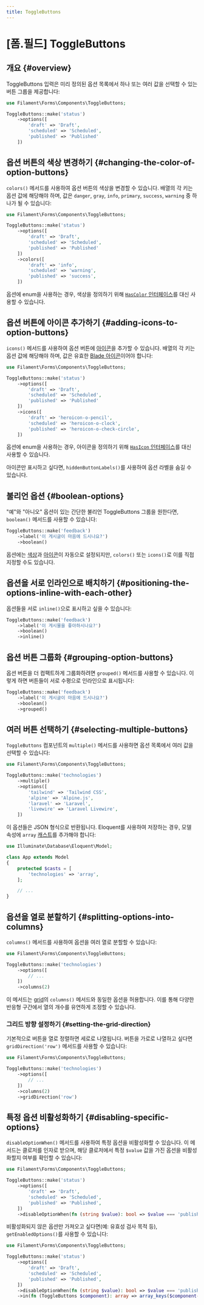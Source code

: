 ```yaml
---
title: ToggleButtons
---
```

# [폼.필드] ToggleButtons

## 개요 {#overview}

ToggleButtons 입력은 미리 정의된 옵션 목록에서 하나 또는 여러 값을 선택할 수 있는 버튼 그룹을 제공합니다:

```php
use Filament\Forms\Components\ToggleButtons;

ToggleButtons::make('status')
    ->options([
        'draft' => 'Draft',
        'scheduled' => 'Scheduled',
        'published' => 'Published'
    ])
```

<AutoScreenshot name="forms/fields/toggle-buttons/simple" alt="ToggleButtons" version="3.x" />

## 옵션 버튼의 색상 변경하기 {#changing-the-color-of-option-buttons}

`colors()` 메서드를 사용하여 옵션 버튼의 색상을 변경할 수 있습니다. 배열의 각 키는 옵션 값에 해당해야 하며, 값은 `danger`, `gray`, `info`, `primary`, `success`, `warning` 중 하나가 될 수 있습니다:

```php
use Filament\Forms\Components\ToggleButtons;

ToggleButtons::make('status')
    ->options([
        'draft' => 'Draft',
        'scheduled' => 'Scheduled',
        'published' => 'Published'
    ])
    ->colors([
        'draft' => 'info',
        'scheduled' => 'warning',
        'published' => 'success',
    ])
```

옵션에 enum을 사용하는 경우, 색상을 정의하기 위해 [`HasColor` 인터페이스](../../support/enums#enum-colors)를 대신 사용할 수 있습니다.

<AutoScreenshot name="forms/fields/toggle-buttons/colors" alt="다양한 색상의 ToggleButtons" version="3.x" />

## 옵션 버튼에 아이콘 추가하기 {#adding-icons-to-option-buttons}

`icons()` 메서드를 사용하여 옵션 버튼에 [아이콘](https://blade-ui-kit.com/blade-icons?set=1#search)을 추가할 수 있습니다. 배열의 각 키는 옵션 값에 해당해야 하며, 값은 유효한 [Blade 아이콘](https://blade-ui-kit.com/blade-icons?set=1#search)이어야 합니다:

```php
use Filament\Forms\Components\ToggleButtons;

ToggleButtons::make('status')
    ->options([
        'draft' => 'Draft',
        'scheduled' => 'Scheduled',
        'published' => 'Published'
    ])
    ->icons([
        'draft' => 'heroicon-o-pencil',
        'scheduled' => 'heroicon-o-clock',
        'published' => 'heroicon-o-check-circle',
    ])
```

옵션에 enum을 사용하는 경우, 아이콘을 정의하기 위해 [`HasIcon` 인터페이스](../../support/enums#enum-icons)를 대신 사용할 수 있습니다.

<AutoScreenshot name="forms/fields/toggle-buttons/icons" alt="아이콘이 있는 ToggleButtons" version="3.x" />

아이콘만 표시하고 싶다면, `hiddenButtonLabels()`를 사용하여 옵션 라벨을 숨길 수 있습니다.

## 불리언 옵션 {#boolean-options}

"예"와 "아니오" 옵션이 있는 간단한 불리언 ToggleButtons 그룹을 원한다면, `boolean()` 메서드를 사용할 수 있습니다:

```php
ToggleButtons::make('feedback')
    ->label('이 게시글이 마음에 드시나요?')
    ->boolean()
```

옵션에는 [색상](#changing-the-color-of-option-buttons)과 [아이콘](#adding-icons-to-option-buttons)이 자동으로 설정되지만, `colors()` 또는 `icons()`로 이를 직접 지정할 수도 있습니다.

<AutoScreenshot name="forms/fields/toggle-buttons/boolean" alt="불리언 ToggleButtons" version="3.x" />

## 옵션을 서로 인라인으로 배치하기 {#positioning-the-options-inline-with-each-other}

옵션들을 서로 `inline()`으로 표시하고 싶을 수 있습니다:

```php
ToggleButtons::make('feedback')
    ->label('이 게시물을 좋아하시나요?')
    ->boolean()
    ->inline()
```

<AutoScreenshot name="forms/fields/toggle-buttons/inline" alt="인라인 ToggleButtons" version="3.x" />

## 옵션 버튼 그룹화 {#grouping-option-buttons}

옵션 버튼을 더 컴팩트하게 그룹화하려면 `grouped()` 메서드를 사용할 수 있습니다. 이렇게 하면 버튼들이 서로 수평으로 인라인으로 표시됩니다:

```php
ToggleButtons::make('feedback')
    ->label('이 게시글이 마음에 드시나요?')
    ->boolean()
    ->grouped()
```

<AutoScreenshot name="forms/fields/toggle-buttons/grouped" alt="그룹화된 ToggleButtons" version="3.x" />

## 여러 버튼 선택하기 {#selecting-multiple-buttons}

`ToggleButtons` 컴포넌트의 `multiple()` 메서드를 사용하면 옵션 목록에서 여러 값을 선택할 수 있습니다:

```php
use Filament\Forms\Components\ToggleButtons;

ToggleButtons::make('technologies')
    ->multiple()
    ->options([
        'tailwind' => 'Tailwind CSS',
        'alpine' => 'Alpine.js',
        'laravel' => 'Laravel',
        'livewire' => 'Laravel Livewire',
    ])
```

<AutoScreenshot name="forms/fields/toggle-buttons/multiple" alt="여러 ToggleButtons이 선택된 모습" version="3.x" />

이 옵션들은 JSON 형식으로 반환됩니다. Eloquent를 사용하여 저장하는 경우, 모델 속성에 `array` [캐스트](https://laravel.com/docs/eloquent-mutators#array-and-json-casting)를 추가해야 합니다:

```php
use Illuminate\Database\Eloquent\Model;

class App extends Model
{
    protected $casts = [
        'technologies' => 'array',
    ];

    // ...
}
```

## 옵션을 열로 분할하기 {#splitting-options-into-columns}

`columns()` 메서드를 사용하여 옵션을 여러 열로 분할할 수 있습니다:

```php
use Filament\Forms\Components\ToggleButtons;

ToggleButtons::make('technologies')
    ->options([
        // ...
    ])
    ->columns(2)
```

<AutoScreenshot name="forms/fields/toggle-buttons/columns" alt="2열로 구성된 ToggleButtons" version="3.x" />

이 메서드는 [grid](/filament/3.x/forms/layout/grid)의 `columns()` 메서드와 동일한 옵션을 허용합니다. 이를 통해 다양한 반응형 구간에서 열의 개수를 유연하게 조정할 수 있습니다.

### 그리드 방향 설정하기 {#setting-the-grid-direction}

기본적으로 버튼을 열로 정렬하면 세로로 나열됩니다. 버튼을 가로로 나열하고 싶다면 `gridDirection('row')` 메서드를 사용할 수 있습니다:

```php
use Filament\Forms\Components\ToggleButtons;

ToggleButtons::make('technologies')
    ->options([
        // ...
    ])
    ->columns(2)
    ->gridDirection('row')
```

<AutoScreenshot name="forms/fields/toggle-buttons/rows" alt="2줄로 표시된 ToggleButtons" version="3.x" />

## 특정 옵션 비활성화하기 {#disabling-specific-options}

`disableOptionWhen()` 메서드를 사용하여 특정 옵션을 비활성화할 수 있습니다. 이 메서드는 클로저를 인자로 받으며, 해당 클로저에서 특정 `$value` 값을 가진 옵션을 비활성화할지 여부를 확인할 수 있습니다:

```php
use Filament\Forms\Components\ToggleButtons;

ToggleButtons::make('status')
    ->options([
        'draft' => 'Draft',
        'scheduled' => 'Scheduled',
        'published' => 'Published',
    ])
    ->disableOptionWhen(fn (string $value): bool => $value === 'published')
```

<AutoScreenshot name="forms/fields/toggle-buttons/disabled-option" alt="비활성화된 옵션이 있는 ToggleButtons" version="3.x" />

비활성화되지 않은 옵션만 가져오고 싶다면(예: 유효성 검사 목적 등), `getEnabledOptions()`를 사용할 수 있습니다:

```php
use Filament\Forms\Components\ToggleButtons;

ToggleButtons::make('status')
    ->options([
        'draft' => 'Draft',
        'scheduled' => 'Scheduled',
        'published' => 'Published',
    ])
    ->disableOptionWhen(fn (string $value): bool => $value === 'published')
    ->in(fn (ToggleButtons $component): array => array_keys($component->getEnabledOptions()))
```
